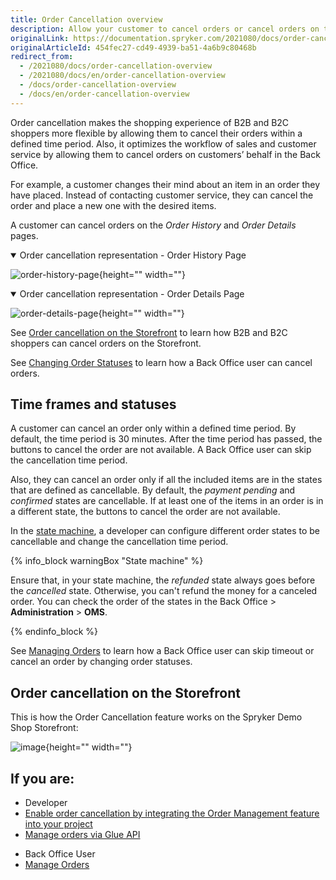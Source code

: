 ```yaml
---
title: Order Cancellation overview
description: Allow your customer to cancel orders or cancel orders on their behalf.
originalLink: https://documentation.spryker.com/2021080/docs/order-cancellation-overview
originalArticleId: 454fec27-cd49-4939-ba51-4a6b9c80468b
redirect_from:
  - /2021080/docs/order-cancellation-overview
  - /2021080/docs/en/order-cancellation-overview
  - /docs/order-cancellation-overview
  - /docs/en/order-cancellation-overview
---
```


Order cancellation makes the shopping experience of B2B and B2C shoppers more flexible by allowing them to cancel their orders within a defined time period. Also, it optimizes the workflow of sales and customer service by allowing them to cancel orders on customers’ behalf in the Back Office.

For example, a customer changes their mind about an item in an order they have placed. Instead of contacting customer service, they can cancel the order and place a new one with the desired items. 

A customer can cancel orders on the *Order History* and *Order Details* pages.

<details open>
    <summary>Order cancellation representation - Order History Page</summary>
    

![order-history-page](https://spryker.s3.eu-central-1.amazonaws.com/docs/Features/Order+Management/Order+Cancellation/Order+Cancellation+Feature+Overview/order-history-page.png){height="" width=""}


</details>

<details open>
    <summary>Order cancellation representation - Order Details Page</summary>
    
![order-details-page](https://spryker.s3.eu-central-1.amazonaws.com/docs/Features/Order+Management/Order+Cancellation/Order+Cancellation+Feature+Overview/order-details-page.png){height="" width=""}


</details>


See [Order cancellation on the Storefront](#storefront) to learn how B2B and B2C shoppers can cancel orders on the Storefront.

See [Changing Order Statuses](/docs/scos/user/user-guides/{{page.version}}/back-office-user-guide/sales/orders/managing-orders.html#changing-order-statuses) to learn how a Back Office user can cancel orders.

## Time frames and statuses

A customer can cancel an order only within a defined time period. By default, the time period is 30 minutes. After the time period has passed, the buttons to cancel the order are not available. A Back Office user can skip the cancellation time period.  

Also, they can cancel an order only if all the included items are in the states that are defined as cancellable. By default, the *payment pending* and *confirmed* states are cancellable. If at least one of the items in an order is in a different state, the buttons to cancel the order are not available. 

In the [state machine](/docs/scos/dev/developer-guides/{{page.version}}/development-guide/back-end/data-manipulation/datapayload-conversion/state-machine/order-process-modelling-via-state-machines.html#order-process-modelling-via-state-machines), a developer can configure different order states to be cancellable and change the cancellation time period.

{% info_block warningBox "State machine" %}

Ensure that, in your state machine, the *refunded* state always goes before the *cancelled* state. Otherwise, you can't refund the money for a canceled order. You can check the order of the states in the Back Office > **Administration** > **OMS**.

{% endinfo_block %}

See [Managing Orders](/docs/scos/user/user-guides/{{page.version}}/back-office-user-guide/sales/orders/managing-orders.html#managing-orders) to learn how a Back Office user can skip timeout or cancel an order by changing order statuses.

<a name="storefront"></a>

## Order cancellation on the Storefront
This is how the Order Cancellation feature works on the Spryker Demo Shop Storefront:

![image](https://spryker.s3.eu-central-1.amazonaws.com/docs/Features/Order+Management/Order+Cancellation/Order+Cancellation+Feature+Overview/shop-guide-cancelling-orders.gif){height="" width=""}



## If you are:

<div class="mr-container">
    <div class="mr-list-container">
        <!-- col1 -->
        <div class="mr-col">
            <ul class="mr-list mr-list-green">
                <li class="mr-title">Developer</li>
               <li><a href="https://documentation.spryker.com/docs/order-management-feature-integration" class="mr-link">Enable order cancellation by integrating the Order Management feature into your project</a></li>
                <li><a href="https://documentation.spryker.com/docs/retrieving-customers-order-history" class="mr-link">Manage orders via Glue API</a></li>
            </ul>
        </div>
        <!-- col2 -->
        <div class="mr-col">
            <ul class="mr-list mr-list-blue">
                <li class="mr-title"> Back Office User</li>
                <li><a href="https://documentation.spryker.com/docs/managing-orders" class="mr-link">Manage Orders</a></li>
            </ul>
                </div>
                  <!-- col3 -->
        
</div>
